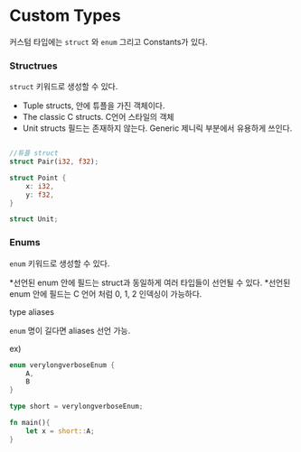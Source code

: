 # Custom Types

커스텀 타입에는 `struct` 와 `enum` 그리고 Constants가 있다.


### Structrues

`struct` 키워드로 생성할 수 있다. 

* Tuple structs, 안에 튜플을 가진 객체이다.
* The classic C structs. C언어 스타일의 객체
* Unit structs 필드는 존재하지 않는다. Generic 제니릭 부분에서 유용하게 쓰인다.

```rust

//튜플 struct
struct Pair(i32, f32);

struct Point {
	x: i32,
	y: f32,
}

struct Unit;


```


### Enums

`enum` 키워드로 생성할 수 있다.

*선언된 enum 안에 필드는 struct과 동일하게 여러 타입들이 선언될 수 있다.
*선언된 enum 안에 필드는 C 언어 처럼 0, 1, 2 인덱싱이 가능하다.


type aliases

`enum` 명이 길다면 aliases 선언 가능.

ex)

```rust
enum verylongverboseEnum {
	A,
	B
}

type short = verylongverboseEnum;

fn main(){
	let x = short::A;
}
```
